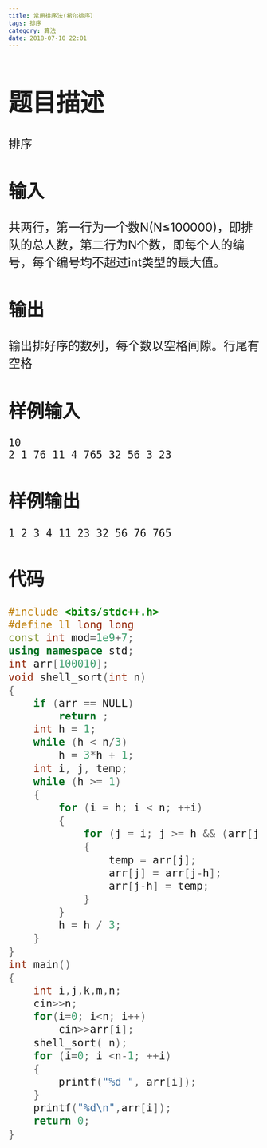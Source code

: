 ```yaml
---
title: 常用排序法(希尔排序）
tags: 排序
category: 算法
date: 2018-07-10 22:01
---
```


<font size=5> 

# 题目描述

排序

## 输入

共两行，第一行为一个数N(N≤100000)，即排队的总人数，第二行为N个数，即每个人的编号，每个编号均不超过int类型的最大值。

## 输出

输出排好序的数列，每个数以空格间隙。行尾有空格

## 样例输入



```
10
2 1 76 11 4 765 32 56 3 23
```

## 样例输出



```
1 2 3 4 11 23 32 56 76 765 
```





## 代码

```c++
#include <bits/stdc++.h>
#define ll long long
const int mod=1e9+7;
using namespace std;
int arr[100010];
void shell_sort(int n)
{
    if (arr == NULL)
        return ;
    int h = 1;
    while (h < n/3)
        h = 3*h + 1;
    int i, j, temp;
    while (h >= 1)
    {
        for (i = h; i < n; ++i)
        {
            for (j = i; j >= h && (arr[j] < arr[j-h]); j -= h)
            {
                temp = arr[j];
                arr[j] = arr[j-h];
                arr[j-h] = temp;
            }
        }
        h = h / 3;
    }
}
int main()
{
    int i,j,k,m,n;
    cin>>n;
    for(i=0; i<n; i++)
        cin>>arr[i];
    shell_sort( n);
    for (i=0; i <n-1; ++i)
    {
        printf("%d ", arr[i]);
    }
    printf("%d\n",arr[i]);
    return 0;
}
```


